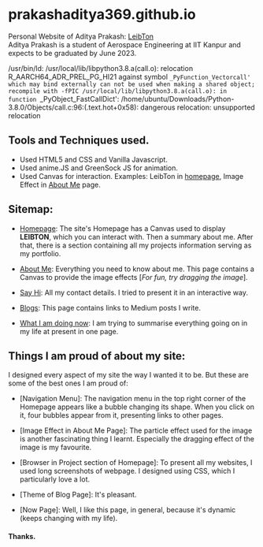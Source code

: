 # prakashaditya369.github.io

Personal Website of Aditya Prakash: [LeibTon](prakashaditya369.github.io)  
Aditya Prakash is a student of Aerospace Engineering at IIT Kanpur and expects to be graduated by June 2023.  

/usr/bin/ld: /usr/local/lib/libpython3.8.a(call.o): relocation R_AARCH64_ADR_PREL_PG_HI21 against symbol `_PyFunction_Vectorcall' which may bind externally can not be used when making a shared object; recompile with -fPIC
/usr/local/lib/libpython3.8.a(call.o): in function `_PyObject_FastCallDict':
/home/ubuntu/Downloads/Python-3.8.0/Objects/call.c:96:(.text.hot+0x58): dangerous relocation: unsupported relocation


## Tools and Techniques used.

- Used HTML5 and CSS and Vanilla Javascript.
- Used anime.JS and GreenSock JS for animation.
- Used Canvas for interaction. Examples: LeibTon in [homepage](https://prakashaditya369.github.io), Image Effect in [About Me](https://prakashaditya369.github.io/about.html) page.

## Sitemap:

- [Homepage](prakashaditya369.github.io): The site's Homepage has a Canvas used to display **LEIBTON**, which you can interact with. Then a summary about me. After that, there is a section containing all my projects information serving as my portfolio.

- [About Me](prakashaditya369.github.io/about.html): Everything you need to know about me. This page contains a Canvas to provide the image effects [*For fun, try dragging the image*].

- [Say Hi](prakashaditya369.github.io/contact.html): All my contact details. I tried to present it in an interactive way.

- [Blogs](prakashaditya369.github.io/blog.html): This page contains links to Medium posts I write.
- [What I am doing now](prakashaditya369.github.io/now.html): I am trying to summarise everything going on in my life at present in one page.

## Things I am proud of about my site:

I designed every aspect of my site the way I wanted it to be. But these are some of the best ones I am proud of:

- [Navigation Menu]: The navigation menu in the top right corner of the Homepage appears like a bubble changing its shape. When you click on it, four bubbles appear from it, presenting links to other pages.

- [Image Effect in About Me Page]: The particle effect used for the image is another fascinating thing I learnt. Especially the dragging effect of the image is my favourite.

- [Browser in Project section of Homepage]: To present all my websites, I used long screenshots of webpage. I designed using CSS, which I particularly love a lot.

- [Theme of Blog Page]: It's pleasant.

- [Now Page]: Well, I like this page, in general, because it's dynamic (keeps changing with my life).


#### Thanks.
